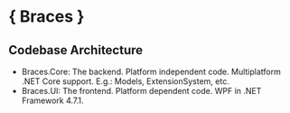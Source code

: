# \{ Braces \}

## Codebase Architecture

- Braces.Core: The backend. Platform independent code. Multiplatform .NET Core support. E.g.: Models, ExtensionSystem, etc.
- Braces.UI: The frontend. Platform dependent code. WPF in .NET Framework 4.7.1.
